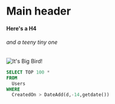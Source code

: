 # Main header

#### Here's a H4

###### and a teeny tiny one

![It's Big Bird!](https://sesameworkshop.org/wp-content/uploads/2023/03/presskit_ss_bio_bigbird-560x420.png)

``` sql
SELECT TOP 100 *
FROM
  Users
WHERE
  CreatedOn > DateAdd(d,-14,getdate())
```
